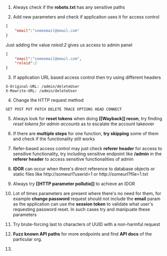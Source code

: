 1. Always check if the **robots.txt** has any sensitive paths

2.  Add new parameters and check if applicaiton uses it for access control
```json
{
	"email":"someemail@email.com"
}
```
Just adding the value _roleid:2_ gives us access to admin panel
```json
{
	"email":"someemail@email.com",
	"roleid":2
}
```

3. If application URL based access control then try using different headers
```text
X-Original-URL: /admin/deleteUser
X-Rewrite-URL: /admin/deleteUser
```

4. Change the HTTP request method
```text
GET POST PUT PATCH DELETE TRACE OPTIONS HEAD CONNECT
```

5. Always look for **reset tokens** when doing **[[Wayback]] recon**, try finding *reset tokens for admin accounts* as to escalate the account takeover

6. If there are **multiple steps** for one function, **try skipping** some of them and check if the functionality still works 

7. Refer-based access control may just check **referer header** for access to sensitive functionality, try including sensitive endpoint like **/admin** in the **referer header** to access sensitive functionalities of admin

9. **IDOR** can occur when there's direct reference to database objects or static files like http://someurl?userid=1 or http://someurl?file=1.txt
10. Always try **[[HTTP parameter pollutio]]** to achieve an IDOR
11. Lot of times parameters are present where there's no need for them, for example **change password** request should not include the **email** param as the application can use the **session token** to validate what user's requesting password reset. In such cases try and manipuate these parameters
12. Try brute-forcing last to characters of UUID with a non-harmful request
13. **Fuzz known API paths** for more endpoints and find **API docs** of the particular org.
14. 
